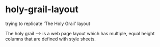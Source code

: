# holy-grail-layout

trying to replicate 'The Holy Grail' layout

The holy grail --> is a web page layout which has multiple, equal height columns that are defined with style sheets.

